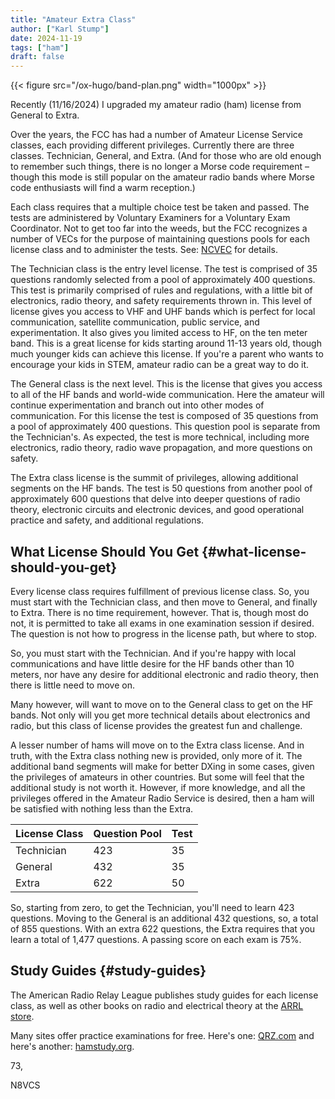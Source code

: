 ```yaml
---
title: "Amateur Extra Class"
author: ["Karl Stump"]
date: 2024-11-19
tags: ["ham"]
draft: false
---
```


{{< figure src="/ox-hugo/band-plan.png" width="1000px" >}}

Recently (11/16/2024) I upgraded my amateur radio (ham) license from General to
Extra.

Over the years, the FCC has had a number of Amateur License Service classes, each providing different privileges. Currently there are three classes. Technician, General, and Extra. (And for those who are old enough to remember such things, there is no longer a Morse code requirement &#x2013; though this mode is still popular on the amateur radio bands where Morse code enthusiasts will find a warm reception.)

Each class requires that a multiple choice test be taken and passed. The tests are administered by Voluntary Examiners for a Voluntary Exam Coordinator. Not to get too far into the weeds, but the FCC recognizes a number of VECs for the purpose of maintaining questions pools for each license class and  to administer the tests. See: [NCVEC](https://www.ncvec.org/) for details.

The Technician class is the entry level license. The test is comprised of 35 questions randomly selected from a pool of approximately 400 questions. This test is primarily comprised of rules and regulations, with a little bit of electronics, radio theory, and safety requirements thrown in. This level of license gives you access to VHF and UHF bands which is perfect for local communication, satellite communication, public service, and experimentation. It also gives you limited access to HF, on the ten meter band. This is a great license for kids starting around 11-13 years old, though much younger kids can achieve this license. If you're a parent who wants to encourage your kids in  STEM, amateur radio can be a great way to do it.

The General class is the next level. This is the license that gives you access to all of the HF bands and world-wide communication. Here the amateur will continue experimentation and branch out into other modes of communication. For this license the test is composed of 35 questions from a pool of approximately 400 questions. This question pool is separate from the Technician's. As expected, the test is more technical, including more electronics, radio theory, radio wave propagation, and more questions on safety.

The Extra class license is the summit of privileges, allowing additional segments on the HF bands. The test is 50 questions from another pool of approximately 600 questions that delve into deeper questions of radio theory, electronic circuits and electronic devices, and good operational practice and safety, and additional regulations.


## What License Should You Get {#what-license-should-you-get}

Every license class requires fulfillment of previous license class. So, you must start with the Technician class, and then move to General, and finally to Extra. There is no time requirement, however. That is, though most do not, it is permitted to take all exams in one examination session if desired. The question is not how to progress in the license path, but where to stop.

So, you must start with the Technician. And if you're happy with local communications and have little desire for the HF bands other than 10 meters, nor have any desire for additional electronic and radio theory, then there is little need to move on.

Many however, will want to move on to the General class to get on the HF bands. Not only will you get more technical details about electronics and radio, but this class of license provides the greatest fun and challenge.

A lesser number of hams will move on to the Extra class license. And in truth, with the Extra class nothing new is provided, only more of it. The additional band segments will make for better DXing in some cases, given the privileges of amateurs in other countries.  But some will feel that the additional study is not worth it. However, if more knowledge, and all the privileges offered in the Amateur Radio Service is desired, then a ham will be satisfied with nothing less than the Extra.

| License Class | Question Pool | Test |
|---------------|---------------|------|
| Technician    | 423           | 35   |
| General       | 432           | 35   |
| Extra         | 622           | 50   |

So, starting from zero, to get the Technician, you'll need to learn 423 questions. Moving to the General is an additional 432 questions, so, a total of 855 questions. With an extra 622 questions, the Extra requires that you learn a total of 1,477 questions. A passing score on each exam is 75%.


## Study Guides {#study-guides}

The American Radio Relay League publishes study guides for each license class, as well as other books on radio and electrical theory at the [ARRL store](https://home.arrl.org/action/Shop/Store).

Many sites offer practice examinations for free. Here's one: [QRZ.com](https://www.qrz.com/) and here's another: [hamstudy.org](https://hamstudy.org/).

73,

N8VCS
